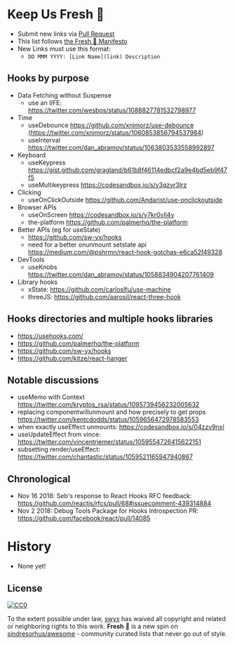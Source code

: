 # Keep Us Fresh 🍅

- Submit new links via [Pull Request](https://github.com/sw-yx/fresh-async-react/pulls)
- This list follows [the Fresh 🍅 Manifesto](https://github.com/sw-yx/fresh/blob/master/fresh.md)
- New Links must use this format:
  - `DD MMM YYYY: [Link Name](link) Description`

## Hooks by purpose

- Data Fetching without Suspense
  - use an IIFE: https://twitter.com/wesbos/status/1088827781532798977
- Time
  - useDebounce https://github.com/xnimorz/use-debounce (https://twitter.com/xnimorz/status/1060853856794537984)
  - useInterval https://twitter.com/dan_abramov/status/1063803533558992897
- Keyboard
  - useKeypress https://gist.github.com/gragland/b61b8f46114edbcf2a9e4bd5eb9f47f5
  - useMultikeypress https://codesandbox.io/s/y3qzyr3lrz
- Clicking
  - useOnClickOutside https://github.com/Andarist/use-onclickoutside
- Browser APIs
  - useOnScreen https://codesandbox.io/s/y7kr0vll4v
  - the-platform https://github.com/palmerhq/the-platform
- Better APIs (eg for useState)
  - https://github.com/sw-yx/hooks
  - need for a better onunmount setstate api https://medium.com/@pshrmn/react-hook-gotchas-e6ca52f49328
- DevTools
  - useKnobs https://twitter.com/dan_abramov/status/1058834904207761409
- Library hooks
  - xState: https://github.com/carloslfu/use-machine
  - threeJS: https://github.com/aarosil/react-three-hook
  
## Hooks directories and multiple hooks libraries

- https://usehooks.com/
- https://github.com/palmerhq/the-platform
- https://github.com/sw-yx/hooks
- https://github.com/kitze/react-hanger

## Notable discussions

- useMemo with Context https://twitter.com/kryptos_rsa/status/1095739456232005632
- replacing componentwillunmount and how precisely to get props https://twitter.com/kentcdodds/status/1059656472978583553
- when exactly useEffect unmounts: https://codesandbox.io/s/04zzv9nxl
- useUpdateEffect from vince: https://twitter.com/vincentriemer/status/1059554726415622151
- subsetting render/useEffect: https://twitter.com/chantastic/status/1059521165947940867

## Chronological

- Nov 16 2018: Seb's response to React Hooks RFC feedback: https://github.com/reactjs/rfcs/pull/68#issuecomment-439314884
- Nov 2 2018: Debug Tools Package for Hooks Introspection PR: https://github.com/facebook/react/pull/14085

# History

- None yet!

## License

[![CC0](http://mirrors.creativecommons.org/presskit/buttons/88x31/svg/cc-zero.svg)](https://creativecommons.org/publicdomain/zero/1.0/)

To the extent possible under law, [swyx](https://swyx.io) has waived all copyright and related or neighboring rights to this work. **Fresh** 🍅 is a new spin on [sindresorhus/awesome](https://github.com/sindresorhus/awesome) - community curated lists that never go out of style.
